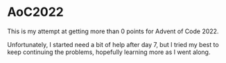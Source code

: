 # AoC2022
This is my attempt at getting more than 0 points for Advent of Code 2022. 

Unfortunately, I started need a bit of help after day 7, but I tried my best to keep continuing the problems, hopefully learning more as I went along.
